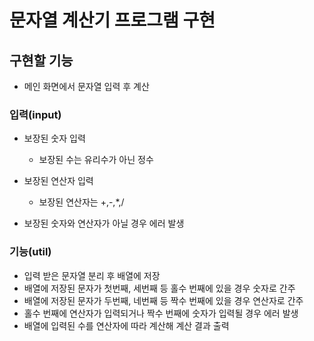 # 문자열 계산기 프로그램 구현

## 구현할 기능
- 메인 화면에서 문자열 입력 후 계산
### 입력(input)
- 보장된 숫자 입력
    - 보장된 수는 유리수가 아닌 정수
    
- 보장된 연산자 입력
    - 보장된 연산자는 +,-,*,/
    
- 보장된 숫자와 연산자가 아닐 경우 에러 발생

  
### 기능(util)

- 입력 받은 문자열 분리 후 배열에 저장  
- 배열에 저장된 문자가 첫번째, 세번째 등 홀수 번째에 있을 경우 숫자로 간주  
- 배열에 저장된 문자가 두번째, 네번째 등 짝수 번째에 있을 경우 연산자로 간주
- 홀수 번째에 연산자가 입력되거나 짝수 번째에 숫자가 입력될 경우 에러 발생
- 배열에 입력된 수를 연산자에 따라 계산해 계산 결과 출력  


